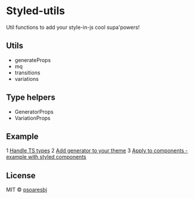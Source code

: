 # Styled-utils
Util functions to add your style-in-js cool supa'powers!

## Utils
- generateProps
- mq
- transitions
- variations

## Type helpers
- GeneratorProps
- VariationProps

## Example
1 [Handle TS types](example/src/theme/types.ts)
2 [Add generator to your theme](example/src/theme/generator.ts)
3 [Apply to components - example with styled components](example/src/components/Example.tsx)

## License

MIT © [psoaresbj](https://github.com/psoaresbj)

